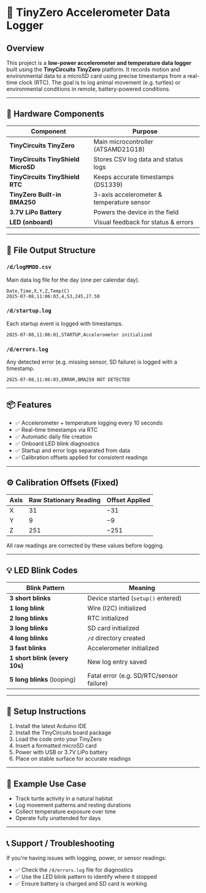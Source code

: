 # 🐢 TinyZero Accelerometer Data Logger

## Overview

This project is a **low-power accelerometer and temperature data logger** built using the **TinyCircuits TinyZero** platform. It records motion and environmental data to a microSD card using precise timestamps from a real-time clock (RTC). The goal is to log animal movement (e.g. turtles) or environmental conditions in remote, battery-powered conditions.

---

## 🔧 Hardware Components

| Component                             | Purpose |
|--------------------------------------|---------|
| **TinyCircuits TinyZero**            | Main microcontroller (ATSAMD21G18) |
| **TinyCircuits TinyShield MicroSD**  | Stores CSV log data and status logs |
| **TinyCircuits TinyShield RTC**      | Keeps accurate timestamps (DS1339) |
| **TinyZero Built-in BMA250**         | 3-axis accelerometer & temperature sensor |
| **3.7V LiPo Battery**                | Powers the device in the field |
| **LED (onboard)**                    | Visual feedback for status & errors |

---

## 📁 File Output Structure

### `/d/logMMDD.csv`
Main data log file for the day (one per calendar day).
```
Date,Time,X,Y,Z,Temp(C)
2025-07-08,11:06:03,4,53,245,27.50
```

### `/d/startup.log`
Each startup event is logged with timestamps.
```
2025-07-08,11:06:01,STARTUP,Accelerometer initialized
```

### `/d/errors.log`
Any detected error (e.g. missing sensor, SD failure) is logged with a timestamp.
```
2025-07-08,11:06:03,ERROR,BMA250 NOT DETECTED
```

---

## 📦 Features

- ✅ Accelerometer + temperature logging every 10 seconds  
- ✅ Real-time timestamps via RTC  
- ✅ Automatic daily file creation  
- ✅ Onboard LED blink diagnostics  
- ✅ Startup and error logs separated from data  
- ✅ Calibration offsets applied for consistent readings  

---

## ⚙️ Calibration Offsets (Fixed)

| Axis | Raw Stationary Reading | Offset Applied |
|------|------------------------|----------------|
| X    | 31                     | −31            |
| Y    | 9                      | −9             |
| Z    | 251                    | −251           |

All raw readings are corrected by these values before logging.

---

## 💡 LED Blink Codes

| Blink Pattern                 | Meaning |
|------------------------------|---------|
| **3 short blinks**           | Device started (`setup()` entered) |
| **1 long blink**             | Wire (I2C) initialized |
| **2 long blinks**            | RTC initialized |
| **3 long blinks**            | SD card initialized |
| **4 long blinks**            | `/d` directory created |
| **3 fast blinks**            | Accelerometer initialized |
| **1 short blink (every 10s)**| New log entry saved |
| **5 long blinks** (looping)  | Fatal error (e.g. SD/RTC/sensor failure) |

---

## 📌 Setup Instructions

1. Install the latest Arduino IDE  
2. Install the TinyCircuits board package  
3. Load the code onto your TinyZero  
4. Insert a formatted microSD card  
5. Power with USB or 3.7V LiPo battery  
6. Place on stable surface for accurate readings

---

## 🧪 Example Use Case

- Track turtle activity in a natural habitat  
- Log movement patterns and resting durations  
- Collect temperature exposure over time  
- Operate fully unattended for days

---

## 📞 Support / Troubleshooting

If you're having issues with logging, power, or sensor readings:

- ✅ Check the `/d/errors.log` file for diagnostics  
- ✅ Use the LED blink pattern to identify where it stopped  
- ✅ Ensure battery is charged and SD card is working
